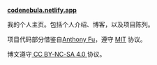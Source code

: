 **[codenebula.netlify.app](https://codenebula.netlify.app/)**

我的个人主页。包括个人介绍、博客，以及项目陈列。

项目代码部分借鉴自[Anthony Fu](https://github.com/antfu)，遵守 <a href='./LICENSE'>MIT</a> 协议。

博文遵守<a href='https://creativecommons.org/licenses/by-nc-sa/4.0/'> CC BY-NC-SA 4.0 </a>协议。
